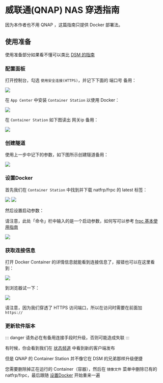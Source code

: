 # 威联通(QNAP) NAS 穿透指南

因为本作者也不用 QNAP ，这篇指南只提供 Docker 部署法。

## 使用准备

使用准备部分如果看不懂可以类比 [DSM 的指南](synology)

### 配置面板

打开控制台，勾选 `使用安全连接(HTTPS)`，并记下下面的 端口号 备用：

![](./_images/qnap-settings.png)

在 `App Center` 中安装 `Container Station` 以使用 Docker：

![](./_images/qnap-install-docker.png)

在 `Container Station` 如下图读出 网关ip 备用：

![](./_images/qnap-gateway-ip.png)

### 创建隧道

使用上一步中记下的参数，如下图所示创建隧道备用：

![](./_images/qnap-new-tunnel.png)

### 设置Docker

首先我们在 `Container Station` 中找到并下载 natfrp/frpc 的 latest 标签：

![](./_images/qnap-docker-pull.png)
![](./_images/qnap-docker-tag-latest.png)

然后设置启动参数：

请注意，此处「命令」栏中输入的是一个启动参数，如何写可以参考 [frpc 基本使用指南](/frpc/usage#running-frpc)

![](./_images/qnap-docker-setup.png)

### 获取连接信息

打开 Docker Container 的详情信息就能看到连接信息了，报错也可以在这里看到：

![](./_images/qnap-docker-info.png)

到浏览器试一下：

![](./_images/qnap-docker-try.png)

请注意，因为我们穿透了 HTTPS 访问端口，所以在访问时需要在前面加 `https://`

### 更新软件版本

::: danger
请务必在有备用连接手段时升级，否则可能造成失联
:::

有时候，你会看到我们在 [状态频道](https://t.me/natfrp_status) 中看到新的客户端发布

但是 QNAP 的 Container Station 并不像它在 DSM 的兄弟那样升级便捷

您需要删除掉正在运行的 Container（容器），然后在 `镜像文件` 菜单中删除已有的 natfrp/frpc，最后跟随 [设置Docker](#设置docker) 开始重来一遍